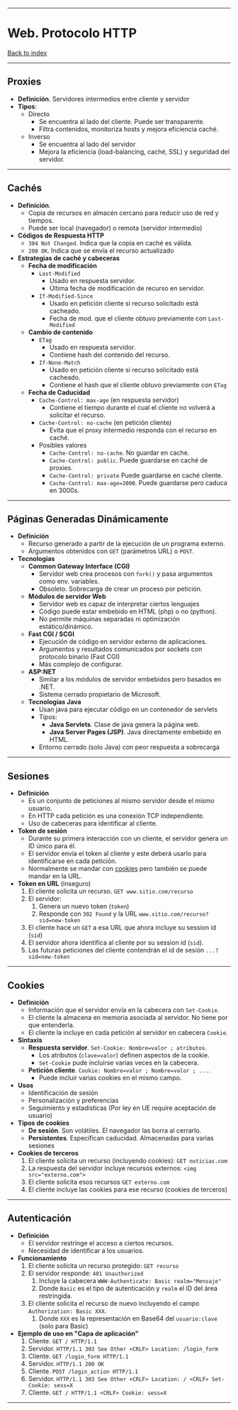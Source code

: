 
---
# Web. Protocolo HTTP

[Back to index](../README.md)

---
## Proxies 
- **Definición**. Servidores intermedios entre cliente y servidor
- **Tipos**:
	- Directo
		- Se encuentra al lado del cliente. Puede ser transparente.
		- Filtra contenidos, monitoriza hosts y mejora eficiencia caché.
	- Inverso
		- Se encuentra al lado del servidor
		- Mejora la eficiencia (load-balancing, caché, SSL) y seguridad del servidor.

---
## Cachés
- **Definición**.
	- Copia de recursos en almacén cercano para reducir uso de red y tiempos.
	- Puede ser local (navegador) o remota (servidor intermedio)
- **Códigos de Respuesta HTTP**
	- `304 Not Changed`. Indica que la copia en caché es válida.
	- `200 OK`. Indica que se envía el recurso actualizado
- **Estrategias de caché y cabeceras**
	- **Fecha de modificación**
		- `Last-Modified`
			- Usado en respuesta servidor.
			- Última fecha de modificación de recurso en servidor.
		- `If-Modified-Since`
			- Usado en petición cliente si recurso solicitado está cacheado.
			- Fecha de mod. que el cliente obtuvo previamente con `Last-Modified`
	- **Cambio de contenido**
		- `ETag`
			- Usado en respuesta servidor.
			- Contiene hash del contenido del recurso.
		- `If-None-Match`
			- Usado en petición cliente si recurso solicitado está cacheado.
			- Contiene el hash que el cliente obtuvo previamente con `ETag`
	- **Fecha de Caducidad**
		- `Cache-Control: max-age` (en respuesta servidor)
			- Contiene el tiempo durante el cual el cliente no volverá a solicitar el recurso.
		- `Cache-Control: no-cache` (en petición cliente)
			- Evita que el proxy intermedio responda con el recurso en caché.
		- Posibles valores
			- `Cache-Control: no-cache`. No guardar en cache.
			- `Cache-Control: public`. Puede guardarse en caché de proxies.
			- `Cache-Control: private` Puede guardarse en caché cliente.
			- `Cache-Control: max-age=3000`. Puede guardarse pero caduca en 3000s.
---
## Páginas Generadas Dinámicamente
- **Definición**
	- Recurso generado a partir de la ejecución de un programa externo.
	- Argumentos obtenidos con `GET` (parámetros URL) o `POST`.
- **Tecnologías**
	- **Common Gateway Interface (CGI)**
		- Servidor web crea procesos con `fork()` y pasa argumentos como env. variables.
		- Obsoleto. Sobrecarga de crear un proceso por petición.
	- **Módulos de servidor Web**
		- Servidor web es capaz de interpretar ciertos lenguajes
		- Código puede estar embebido en HTML (php) o no (python).
		- No permite máquinas separadas ni optimización estático/dinámico.
	- **Fast CGI / SCGI**
		- Ejecución de código en servidor externo de aplicaciones.
		- Argumentos y resultados comunicados por sockets con protocolo binario (Fast CGI)
		- Más complejo de configurar.
	- **ASP:NET**
		- Similar a los módulos de servidor embebidos pero basados en .NET.
		- Sistema cerrado propietario de Microsoft.
	- **Tecnologías Java**
		- Usan java para ejecutar código en un contenedor de servlets
		- Tipos:
			- **Java Servlets**. Clase de java genera la página web.
			- **Java Server Pages (JSP)**. Java directamente embebido en HTML.
		- Entorno cerrado (solo Java) con peor respuesta a sobrecarga

---
## Sesiones
- **Definición**
	- Es un conjunto de peticiones al mismo servidor desde el mismo usuario.
	- En HTTP cada petición es una conexión TCP independiente.
	- Uso de cabeceras para identificar al cliente.
- **Token de sesión**
	- Durante su primera interacción con un cliente, el servidor genera un ID único para él.
	- El servidor envía el token al cliente y este deberá usarlo para identificarse en cada petición.
	- Normalmente se mandar con [cookies](#Cookies) pero también se puede mandar en la URL.
- **Token en URL** (inseguro)
	1. El cliente solicita un recurso. `GET www.sitio.com/recurso`
	2. El servidor:
		1. Genera un nuevo token (`token`)
		2. Responde con `302 Found` y la URL `www.sitio.com/recurso?sid=new-token`
	3. El cliente hace un `GET` a esa URL que ahora incluye su session id (`sid`)
	4. El servidor ahora identifica al cliente por su session id (`sid`).
	5. Las futuras peticiones del cliente contendrán el id de sesión `...?sid=new-token`

---
## Cookies
- **Definición**
	- Información que el servidor envía en la cabecera con `Set-Cookie`.
	- El cliente la almacena en memoria asociada al servidor. No tiene por que entenderla.
	- El cliente la incluye en cada petición al servidor en cabecera `Cookie`.
- **Sintaxis**
	- **Respuesta servidor**. `Set-Cookie: Nombre=valor ; atributos`. 
		- Los atributos (`clave=valor`) definen aspectos de la cookie.
		- `Set-Cookie` pude incluirse varias veces en la cabecera.
	- **Petición cliente**. `Cookie: Nombre=valor ; Nombre=valor ; ...`. 
		- Puede incluir varias cookies en el mismo campo.
- **Usos**
	- Identificación de sesión
	- Personalización y preferencias
	- Seguimiento y estadísticas (Por ley en UE require aceptación de usuario)
- **Tipos de cookies**
	- **De sesión**. Son volátiles. El navegador las borra al cerrarlo.
	- **Persistentes**.  Especifican caducidad. Almacenadas para varias sesiones
- **Cookies de terceros**
	1. El cliente solicita un recurso (incluyendo cookies): `GET noticias.com`
	2. La respuesta del servidor incluye recursos externos: `<img src="externo.com">`
	3. El cliente solicita esos recursos `GET externo.com`
	4. El cliente incluye las cookies para ese recurso (cookies de terceros)
---
## Autenticación
- **Definición**
	- El servidor restringe el acceso a ciertos recursos.
	- Necesidad de identificar a los usuarios.
- **Funcionamiento**
	1. El cliente solicita un recurso protegido: `GET recurso`
	2. El servidor responde: `401 Unauthorized`
		1. Incluye la cabecera `WWW-Authenticate: Basic realm="Mensaje"`
		2. Donde `Basic` es el tipo de autenticación y `realm` el ID del área restringida.
	3. El cliente solicita el recurso de nuevo incluyendo el campo `Authorization: Basic XXX`.
		1. Donde `XXX` es la representación en Base64 del `usuario:clave` (solo para Basic)
- **Ejemplo de uso en "Capa de aplicación"**
	1. Cliente. `GET / HTTP/1.1`
	2. Servidor. `HTTP/1.1 303 See Other <CRLF> Location: /login_form`
	3. Cliente. `GET /login_form HTTP/1.1`
	4. Servidor. `HTTP/1.1 200 OK`
	5. Cliente. `POST /login_action HTTP/1.1`
	6. Servidor. `HTTP/1.1 303 See Other <CRLF> Location: / <CRLF> Set-Cookie: sess=X`
	7. Cliente. `GET / HTTP/1.1 <CRLF> Cookie: sess=X`

---
